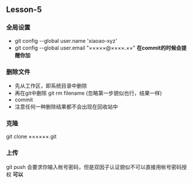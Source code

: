 ## Lesson-5


### 全局设置
  * git config --global user.name 'xiaoao-xyz'
  * git config --global user.email "×××××@××××.××"
  **在commit的时候会提醒你加**
  
### 删除文件
  * 先从工作区，即系统目录中删除
  * 再在git中删除 git rm filename (忽略第一步貌似也行，结果一样) 
  * commit
  * 注意任何一种删除结果都不会出现在回收站中
  
### 克隆
   git clone ××××××.git
   
### 上传
   git push
   会要求你输入帐号密码，但是双因子认证貌似不可以直接用帐号密码授权
   **可以**
